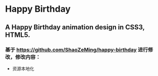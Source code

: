 # Happy Birthday

## A Happy Birthday animation design in CSS3, HTML5.
 
### 基于 https://github.com/ShaoZeMing/happy-birthday 进行修改，修改内容：
 - 资源本地化
